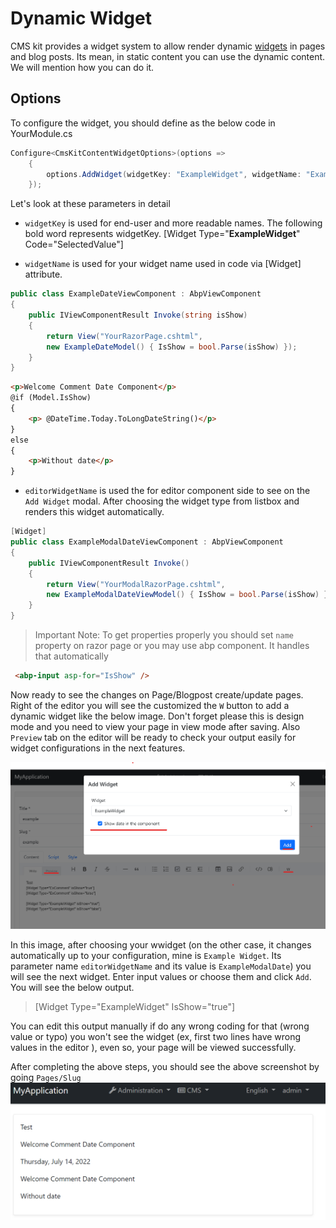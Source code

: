 # Dynamic Widget

CMS kit provides a widget system to allow render dynamic [widgets](https://docs.abp.io/en/abp/latest/UI/AspNetCore/Widgets) in pages and blog posts. Its mean, in static content you can use the dynamic content. We will mention how you can do it.

## Options 
To configure the widget, you should define as the below code in YourModule.cs 

```csharp
Configure<CmsKitContentWidgetOptions>(options =>
    {
        options.AddWidget(widgetKey: "ExampleWidget", widgetName: "ExampleDate", editorWidgetName: "ExampleModalDate");
    }); 
```

Let's look at these parameters in detail
* `widgetKey` is used for end-user and more readable names. The following bold word represents widgetKey.
    [Widget Type="**ExampleWidget**" Code="SelectedValue"]

* `widgetName` is used for your widget name used in code via [Widget] attribute.
```csharp
public class ExampleDateViewComponent : AbpViewComponent
{
    public IViewComponentResult Invoke(string isShow)
    {
        return View("YourRazorPage.cshtml", 
        new ExampleDateModel() { IsShow = bool.Parse(isShow) });
    }
} 
```
```html
<p>Welcome Comment Date Component</p>
@if (Model.IsShow)
{
    <p> @DateTime.Today.ToLongDateString()</p>
}
else
{
    <p>Without date</p>
}
```
* `editorWidgetName` is used the for editor component side to see on the `Add Widget` modal.
After choosing the widget type from listbox and renders this widget automatically.

```csharp
[Widget]
public class ExampleModalDateViewComponent : AbpViewComponent
{
    public IViewComponentResult Invoke()
    {
        return View("YourModalRazorPage.cshtml", 
        new ExampleModalDateViewModel() { IsShow = bool.Parse(isShow) });
    }
}
```
> Important Note: To get properties properly you should set `name` property on razor page or you may use abp component. It handles that automatically

```html
 <abp-input asp-for="IsShow" />
```

Now ready to see the changes on Page/Blogpost create/update pages. Right of the editor you will see the customized the `W` button to add a dynamic widget like the below image. Don't forget please this is design mode and you need to view your page in view mode after saving. Also `Preview` tab on the editor will be ready to check your output easily for widget configurations in the next features.

![cms-kit-page-editor](../../images/cms-kit-page-editor.png)

In this image, after choosing your wwidget (on the other case, it changes automatically up to your configuration, mine is `Example Widget`. Its parameter name `editorWidgetName` and its value is `ExampleModalDate`) you will see the next widget. Enter input values or choose them and click `Add`. You will see the below output.

> [Widget Type="ExampleWidget" IsShow="true"]

You can edit this output manually if do any wrong coding for that (wrong value or typo) you won't see the widget (ex, first two lines have wrong values in the editor ), even so, your page will be viewed successfully. 

After completing the above steps, you should see the above screenshot by going `Pages/Slug`
![cms-kit-widget-preview](../../images/cms-kit-widget-preview.png)